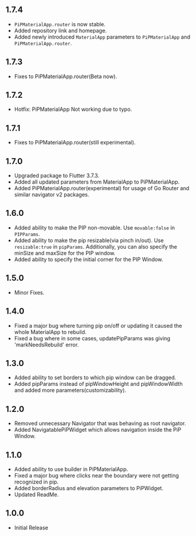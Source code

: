## 1.7.4
* `PiPMaterialApp.router` is now stable.
* Added repository link and homepage.
* Added newly introduced `MaterialApp` parameters to `PiPMaterialApp` and `PiPMaterialApp.router`.

## 1.7.3
* Fixes to PiPMaterialApp.router(Beta now).

## 1.7.2
* Hotfix: PiPMaterialApp Not working due to typo.

## 1.7.1
* Fixes to PiPMaterialApp.router(still experimental).

## 1.7.0
* Upgraded package to Flutter 3.7.3.
* Added all updated parameters from MaterialApp to PiPMaterialApp.
* Added PiPMaterialApp.router(experimental) for usage of Go Router and similar navigator v2 packages.

## 1.6.0
* Added ability to make the PIP non-movable. Use `movable:false` in `PIPParams`.
* Added ability to make the pip resizable(via pinch in/out). Use `resizable:true` in `pipParams`. Additionally, you can also specify the minSize and maxSize for the PIP window.
* Added ability to specify the initial corner for the PIP Window. 

## 1.5.0
* Minor Fixes.

## 1.4.0
* Fixed a major bug where turning pip on/off or updating it caused the whole MaterialApp to rebuild.
* Fixed a bug where in some cases, updatePipParams was giving 'markNeedsRebuild' error.

## 1.3.0
* Added ability to set borders to which pip window can be dragged.
* Added pipParams instead of pipWindowHeight and pipWindowWidth and added more parameters(customizability).

## 1.2.0
* Removed unnecessary Navigator that was behaving as root navigator.
* Added NavigatablePiPWidget which allows navigation inside the PiP Window.

## 1.1.0
* Added ability to use builder in PiPMaterialApp.
* Fixed a major bug where clicks near the boundary were not getting recognized in pip.
* Added borderRadius and elevation parameters to PiPWidget.
* Updated ReadMe.

## 1.0.0
* Initial Release
